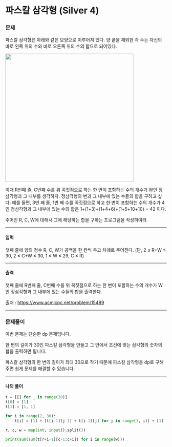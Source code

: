 # 파스칼 삼각형 (Silver 4)

### 문제

파스칼 삼각형은 아래와 같은 모양으로 이루어져 있다. 양 끝을 제외한 각 수는 자신의 바로 왼쪽 위의 수와 바로 오른쪽 위의 수의 합으로 되어있다.

<img src="https://onlinejudgeimages.s3-ap-northeast-1.amazonaws.com/problem/15489/1.png" width="400px">

이때 R번째 줄, C번째 수를 위 꼭짓점으로 하는 한 변이 포함하는 수의 개수가 W인 정삼각형과 그 내부를 생각하자. 정삼각형의 변과 그 내부에 있는 수들의 합을 구하고 싶다. 예를 들면, 3번 째 줄, 1번 째 수를 꼭짓점으로 하고 한 변이 포함하는 수의 개수가 4인 정삼각형과 그 내부에 있는 수의 합은 1+(1+3)+(1+4+6)+(1+5+10+10) = 42 이다.

주어진 R, C, W에 대해서 그에 해당하는 합을 구하는 프로그램을 작성하여라.

---

#### 입력

첫째 줄에 양의 정수 R, C, W가 공백을 한 칸씩 두고 차례로 주어진다. (단, 2 ≤ R+W ≤ 30, 2 ≤ C+W ≤ 30, 1 ≤ W ≤ 29, C ≤ R)

---

#### 출력

첫째 줄에 R번째 줄, C번째 수를 위 꼭짓점으로 하는 한 변이 포함하는 수의 개수가 W인 정삼각형과 그 내부에 있는 수들의 합을 출력한다.

출처 : https://www.acmicpc.net/problem/15489

---

### 문제풀이

이번 문제는 단순한 dp 문제입니다.

한 변의 길이가 30인 파스칼 삼각형을 만들고 그 안에서 조건에 맞는 삼각형의 숫자의 합을 출력하면 됩니다.

파스칼 삼각형의 한 변의 길이가 최대 30으로 작기 때문에 파스칼 삼각형을 dp로 구해주면 쉽게 문제를 해결할 수 있습니다.

---

#### 나의 풀이

~~~python
t = [[] for _ in range(30)]
t[0] = [1]
t[1] = [1, 1]

for i in range(2, 30):
    t[i] = [1] + [t[i-1][j-1] + t[i-1][j] for j in range(1, i)] + [1]

r, c, w = map(int, input().split())

print(sum(sum(t[r+i-1][c-1:c+i]) for i in range(w)))
~~~
